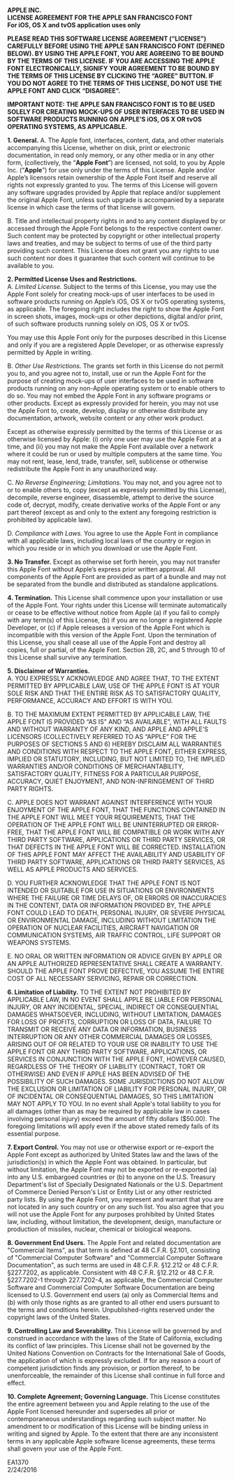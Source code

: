**APPLE INC.  
LICENSE AGREEMENT FOR THE APPLE SAN FRANCISCO FONT  
For iOS, OS X and tvOS application uses only**

**PLEASE READ THIS SOFTWARE LICENSE AGREEMENT (“LICENSE”) CAREFULLY BEFORE USING THE APPLE SAN FRANCISCO FONT (DEFINED BELOW). BY USING THE APPLE FONT, YOU ARE AGREEING TO BE BOUND BY THE TERMS OF THIS LICENSE. IF YOU ARE ACCESSING THE APPLE FONT ELECTRONICALLY, SIGNIFY YOUR AGREEMENT TO BE BOUND BY THE TERMS OF THIS LICENSE BY CLICKING THE “AGREE” BUTTON. IF YOU DO NOT AGREE TO THE TERMS OF THIS LICENSE, DO NOT USE THE APPLE FONT AND CLICK “DISAGREE”.**

**IMPORTANT NOTE: THE APPLE SAN FRANCISCO FONT IS TO BE USED SOLELY FOR CREATING MOCK-UPS OF USER INTERFACES TO BE USED IN SOFTWARE PRODUCTS RUNNING ON APPLE’S iOS, OS X OR tvOS OPERATING SYSTEMS, AS APPLICABLE.**

**1. General.**
A. The Apple font, interfaces, content, data, and other materials accompanying this License, whether on disk, print or electronic documentation, in read only memory, or any other media or in any other form, (collectively, the “**Apple Font**”) are licensed, not sold, to you by Apple Inc. (“**Apple**”) for use only under the terms of this License. Apple and/or Apple’s licensors retain ownership of the Apple Font itself and reserve all rights not expressly granted to you. The terms of this License will govern any software upgrades provided by Apple that replace and/or supplement the original Apple Font, unless such upgrade is accompanied by a separate license in which case the terms of that license will govern.

B. Title and intellectual property rights in and to any content displayed by or accessed through the Apple Font belongs to the respective content owner. Such content may be protected by copyright or other intellectual property laws and treaties, and may be subject to terms of use of the third party providing such content. This License does not grant you any rights to use such content nor does it guarantee that such content will continue to be available to you.

**2. Permitted License Uses and Restrictions.**  
A. *Limited License.* Subject to the terms of this License, you may use the Apple Font solely for creating mock-ups of user interfaces to be used in software products running on Apple’s iOS, OS X or tvOS operating systems, as applicable. The foregoing right includes the right to show the Apple Font in screen shots, images, mock-ups or other depictions, digital and/or print, of such software products running solely on iOS, OS X or tvOS.

You may use this Apple Font only for the purposes described in this License and only if you are a registered Apple Developer, or as otherwise expressly permitted by Apple in writing.

B. *Other Use Restrictions.* The grants set forth in this License do not permit you to, and you agree not to, install, use or run the Apple Font for the purpose of creating mock-ups of user interfaces to be used in software products running on any non-Apple operating system or to enable others to do so. You may not embed the Apple Font in any software programs or other products.  Except as expressly provided for herein, you may not use the Apple Font to, create, develop, display or otherwise distribute any documentation, artwork, website content or any other work product. 

Except as otherwise expressly permitted by the terms of this License or as otherwise licensed by Apple: (i) only one user may use the Apple Font at a time, and (ii) you may not make the Apple Font available over a network where it could be run or used by multiple computers at the same time. You may not rent, lease, lend, trade, transfer, sell, sublicense or otherwise redistribute the Apple Font in any unauthorized way.

C. *No Reverse Engineering; Limitations.* You may not, and you agree not to or to enable others to, copy (except as expressly permitted by this License), decompile, reverse engineer, disassemble, attempt to derive the source code of, decrypt, modify, create derivative works of the Apple Font or any part thereof (except as and only to the extent any foregoing restriction is prohibited by applicable law).

D. *Compliance with Laws.* You agree to use the Apple Font in compliance with all applicable laws, including local laws of the country or region in which you reside or in which you download or use the Apple Font.

**3. No Transfer.** Except as otherwise set forth herein, you may not transfer this Apple Font without Apple’s express prior written approval. All components of the Apple Font are provided as part of a bundle and may not be separated from the bundle and distributed as standalone applications.

**4. Termination.** This License shall commence upon your installation or use of the Apple Font. Your rights under this License will terminate automatically or cease to be effective without notice from Apple (a) if you fail to comply with any term(s) of this License, (b) if you are no longer a registered Apple Developer, or (c) if Apple releases a version of the Apple Font which is incompatible with this version of the Apple Font. Upon the termination of this License, you shall cease all use of the Apple Font and destroy all copies, full or partial, of the Apple Font. Section 2B, 2C, and 5 through 10 of this License shall survive any termination.

**5. Disclaimer of Warranties.**  
A. YOU EXPRESSLY ACKNOWLEDGE AND AGREE THAT, TO THE EXTENT PERMITTED BY APPLICABLE LAW, USE OF THE APPLE FONT IS AT YOUR SOLE RISK AND THAT THE ENTIRE RISK AS TO SATISFACTORY QUALITY, PERFORMANCE, ACCURACY AND EFFORT IS WITH YOU.

B. TO THE MAXIMUM EXTENT PERMITTED BY APPLICABLE LAW, THE APPLE FONT IS PROVIDED “AS IS” AND “AS AVAILABLE”, WITH ALL FAULTS AND WITHOUT WARRANTY OF ANY KIND, AND APPLE AND APPLE'S LICENSORS (COLLECTIVELY REFERRED TO AS “APPLE” FOR THE PURPOSES OF SECTIONS 5 AND 6) HEREBY DISCLAIM ALL WARRANTIES AND CONDITIONS WITH RESPECT TO THE APPLE FONT, EITHER EXPRESS, IMPLIED OR STATUTORY, INCLUDING, BUT NOT LIMITED TO, THE IMPLIED WARRANTIES AND/OR CONDITIONS OF MERCHANTABILITY, SATISFACTORY QUALITY, FITNESS FOR A PARTICULAR PURPOSE, ACCURACY, QUIET ENJOYMENT, AND NON-INFRINGEMENT OF THIRD PARTY RIGHTS.

C. APPLE DOES NOT WARRANT AGAINST INTERFERENCE WITH YOUR ENJOYMENT OF THE APPLE FONT, THAT THE FUNCTIONS CONTAINED IN THE APPLE FONT WILL MEET YOUR REQUIREMENTS, THAT THE OPERATION OF THE APPLE FONT WILL BE UNINTERRUPTED OR ERROR-FREE, THAT THE APPLE FONT WILL BE COMPATIBLE OR WORK WITH ANY THIRD PARTY SOFTWARE, APPLICATIONS OR THIRD PARTY SERVICES, OR THAT DEFECTS IN THE APPLE FONT WILL BE CORRECTED. INSTALLATION OF THIS APPLE FONT MAY AFFECT THE AVAILABILITY AND USABILITY OF THIRD PARTY SOFTWARE, APPLICATIONS OR THIRD PARTY SERVICES, AS WELL AS APPLE PRODUCTS AND SERVICES.

D. YOU FURTHER ACKNOWLEDGE THAT THE APPLE FONT IS NOT INTENDED OR SUITABLE FOR USE IN SITUATIONS OR ENVIRONMENTS WHERE THE FAILURE OR TIME DELAYS OF, OR ERRORS OR INACCURACIES IN THE CONTENT, DATA OR INFORMATION PROVIDED BY, THE APPLE FONT COULD LEAD TO DEATH, PERSONAL INJURY, OR SEVERE PHYSICAL OR ENVIRONMENTAL DAMAGE, INCLUDING WITHOUT LIMITATION THE OPERATION OF NUCLEAR FACILITIES, AIRCRAFT NAVIGATION OR COMMUNICATION SYSTEMS, AIR TRAFFIC CONTROL, LIFE SUPPORT OR WEAPONS SYSTEMS.

E. NO ORAL OR WRITTEN INFORMATION OR ADVICE GIVEN BY APPLE OR AN APPLE AUTHORIZED REPRESENTATIVE SHALL CREATE A WARRANTY. SHOULD THE APPLE FONT PROVE DEFECTIVE, YOU ASSUME THE ENTIRE COST OF ALL NECESSARY SERVICING, REPAIR OR CORRECTION.

**6. Limitation of Liability.** TO THE EXTENT NOT PROHIBITED BY APPLICABLE LAW, IN NO EVENT SHALL APPLE BE LIABLE FOR PERSONAL INJURY, OR ANY INCIDENTAL, SPECIAL, INDIRECT OR CONSEQUENTIAL DAMAGES WHATSOEVER, INCLUDING, WITHOUT LIMITATION, DAMAGES FOR LOSS OF PROFITS, CORRUPTION OR LOSS OF DATA, FAILURE TO TRANSMIT OR RECEIVE ANY DATA OR INFORMATION, BUSINESS INTERRUPTION OR ANY OTHER COMMERCIAL DAMAGES OR LOSSES, ARISING OUT OF OR RELATED TO YOUR USE OR INABILITY TO USE THE APPLE FONT OR ANY THIRD PARTY SOFTWARE, APPLICATIONS, OR SERVICES IN CONJUNCTION WITH THE APPLE FONT, HOWEVER CAUSED, REGARDLESS OF THE THEORY OF LIABILITY (CONTRACT, TORT OR OTHERWISE) AND EVEN IF APPLE HAS BEEN ADVISED OF THE POSSIBILITY OF SUCH DAMAGES. SOME JURISDICTIONS DO NOT ALLOW THE EXCLUSION OR LIMITATION OF LIABILITY FOR PERSONAL INJURY, OR OF INCIDENTAL OR CONSEQUENTIAL DAMAGES, SO THIS LIMITATION MAY NOT APPLY TO YOU. In no event shall Apple's total liability to you for all damages (other than as may be required by applicable law in cases involving personal injury) exceed the amount of fifty dollars ($50.00). The foregoing limitations will apply even if the above stated remedy fails of its essential purpose.

**7. Export Control.** You may not use or otherwise export or re-export the Apple Font except as authorized by United States law and the laws of the jurisdiction(s) in which the Apple Font was obtained. In particular, but without limitation, the Apple Font may not be exported or re-exported (a) into any U.S. embargoed countries or (b) to anyone on the U.S. Treasury Department's list of Specially Designated Nationals or the U.S. Department of Commerce Denied Person's List or Entity List or any other restricted party lists. By using the Apple Font, you represent and warrant that you are not located in any such country or on any such list. You also agree that you will not use the Apple Font for any purposes prohibited by United States law, including, without limitation, the development, design, manufacture or production of missiles, nuclear, chemical or biological weapons. 

**8. Government End Users.** The Apple Font and related documentation are "Commercial Items", as that term is defined at 48 C.F.R. §2.101, consisting of "Commercial Computer Software" and "Commercial Computer Software Documentation", as such terms are used in 48 C.F.R. §12.212 or 48 C.F.R. §227.7202, as applicable. Consistent with 48 C.F.R. §12.212 or 48 C.F.R. §227.7202-1 through 227.7202-4, as applicable, the Commercial Computer Software and Commercial Computer Software Documentation are being licensed to U.S. Government end users (a) only as Commercial Items and (b) with only those rights as are granted to all other end users pursuant to the terms and conditions herein. Unpublished-rights reserved under the copyright laws of the United States.

**9. Controlling Law and Severability.** 
This License will be governed by and construed in accordance with the laws of the State of California, excluding its conflict of law principles. This License shall not be governed by the United Nations Convention on Contracts for the International Sale of Goods, the application of which is expressly excluded. If for any reason a court of competent jurisdiction finds any provision, or portion thereof, to be unenforceable, the remainder of this License shall continue in full force and effect.

**10. Complete Agreement; Governing Language.** This License constitutes the entire agreement between you and Apple relating to the use of the Apple Font licensed hereunder and supersedes all prior or contemporaneous understandings regarding such subject matter. No amendment to or modification of this License will be binding unless in writing and signed by Apple. To the extent that there are any inconsistent terms in any applicable Apple software license agreements, these terms shall govern your use of the Apple Font.

EA1370  
2/24/2016

